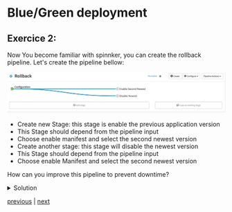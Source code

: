 # Blue/Green deployment
## Exercice 2:

Now You become familiar with spinnker, you can create the rollback pipeline.
Let's create the pipeline bellow:

![Switch Back to the blue version](./images/rollback.png)

* Create new Stage: this stage is enable the previous application version
* This Stage should depend from the pipeline input
* Choose enable manifest and select the second newest version
* Create another stage: this stage will disable the newest version 
* This Stage should depend from the pipeline input
* Choose enable Manifest and select the second newest version

How can you improve this pipeline to prevent downtime?


<details><summary>Solution</summary>
<p>


![Solution](./images/solution.png)


</p>
</details>


[previous](../exercice1/README.md) | [next](../exercice3/README.md)

